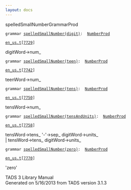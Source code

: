```yaml
---
layout: docs
---
```

<span class="title">spelledSmallNumber</span><span class="type">GrammarProd</span>

`grammar `<span class="classExtLink">[`spelledSmallNumber(digit)`](../object/spelledSmallNumber(digit).html)</span>` :   `[`NumberProd`](../object/NumberProd.html)

[`en_us.t`](../file/en_us.t.html)`[`[`7729`](../source/en_us.t.html#7729)`]`

<div class="gramrule">

digitWord-\>num\_

</div>

`grammar `<span class="classExtLink">[`spelledSmallNumber(teen)`](../object/spelledSmallNumber(teen).html)</span>` :   `[`NumberProd`](../object/NumberProd.html)

[`en_us.t`](../file/en_us.t.html)`[`[`7742`](../source/en_us.t.html#7742)`]`

<div class="gramrule">

teenWord-\>num\_

</div>

`grammar `<span class="classExtLink">[`spelledSmallNumber(tens)`](../object/spelledSmallNumber(tens).html)</span>` :   `[`NumberProd`](../object/NumberProd.html)

[`en_us.t`](../file/en_us.t.html)`[`[`7750`](../source/en_us.t.html#7750)`]`

<div class="gramrule">

tensWord-\>num\_

</div>

`grammar `<span class="classExtLink">[`spelledSmallNumber(tensAndUnits)`](../object/spelledSmallNumber(tensAndUnits).html)</span>` :   `[`NumberProd`](../object/NumberProd.html)

[`en_us.t`](../file/en_us.t.html)`[`[`7758`](../source/en_us.t.html#7758)`]`

<div class="gramrule">

tensWord-\>tens\_ '-'-\>sep\_ digitWord-\>units\_  
\| tensWord-\>tens\_ digitWord-\>units\_  

</div>

`grammar `<span class="classExtLink">[`spelledSmallNumber(zero)`](../object/spelledSmallNumber(zero).html)</span>` :   `[`NumberProd`](../object/NumberProd.html)

[`en_us.t`](../file/en_us.t.html)`[`[`7770`](../source/en_us.t.html#7770)`]`

<div class="gramrule">

'zero'

</div>

<div class="ftr">

TADS 3 Library Manual  
Generated on 5/16/2013 from TADS version 3.1.3

</div>
